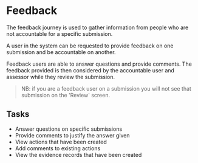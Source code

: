 # Feedback 
The feedback journey is used to gather information from people who are not accountable for a specific submission.

A user in the system can be requested to provide feedback on one submission and be accountable on another. 

Feedback users are able to answer questions and provide comments. The feedback provided is then considered by the accountable user and assessor while they review the submission.

>NB: if you are a feedback user on a submission you will not see that submission on the 'Review' screen.

## Tasks
- Answer questions on specific submissions
- Provide comments to justify the answer given
- View actions that have been created
- Add comments to existing actions
- View the evidence records that have been created